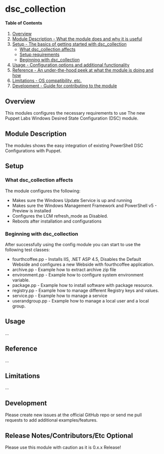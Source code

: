 # dsc_collection

#### Table of Contents

1. [Overview](#overview)
2. [Module Description - What the module does and why it is useful](#module-description)
3. [Setup - The basics of getting started with dsc_collection](#setup)
    * [What dsc_collection affects](#what-dsc_collection-affects)
    * [Setup requirements](#setup-requirements)
    * [Beginning with dsc_collection](#beginning-with-dsc_collection)
4. [Usage - Configuration options and additional functionality](#usage)
5. [Reference - An under-the-hood peek at what the module is doing and how](#reference)
5. [Limitations - OS compatibility, etc.](#limitations)
6. [Development - Guide for contributing to the module](#development)

## Overview

This modules configures the necessary requirements to use The new Puppet Labs Windows Desired State Configuration (DSC) module.

## Module Description

The modules shows the easy integration of existing PowerShell DSC Configurations with Puppet.

## Setup

### What dsc_collection affects

The module configures the following:
* Makes sure the Windows Update Service is up and running
* Makes sure the Windows Management Framework and PowerShell v5 - Preview is installed
* Configures the LCM refresh_mode as Disabled.
* Reboots after installation and configurations


### Beginning with dsc_collection

After successfully using the config module you can start to use the following test classes:
* fourthcoffee.pp - Installs IIS, .NET ASP 4.5, Disables the Default Webside and configures a new Webside with fourthcoffee application.
* archive.pp - Example how to extract archive zip file
* environment.pp - Example how to configure system environment variable.
* package.pp - Example how to install software with package resource.
* registry.pp - Example how to manage different Registry keys and values.
* service.pp - Example how to manage a service
* userandgroup.pp - Example how to manage a local user and a local group.

## Usage

...

## Reference

...

## Limitations

...

## Development

Please create new issues at the official GitHub repo or send me pull requests to add additional examples/features.

## Release Notes/Contributors/Etc **Optional**

Please use this module with caution as it is 0.x.x Release!

